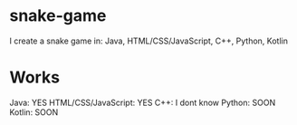 # snake-game
I create a snake game in: Java, HTML/CSS/JavaScript, C++, Python, Kotlin

# Works
Java: YES
HTML/CSS/JavaScript: YES
C++: I dont know
Python: SOON
Kotlin: SOON
